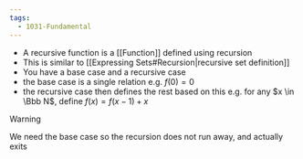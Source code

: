 ```yaml
---
tags:
  - 1031-Fundamental
---
```

- A recursive function is a [[Function]] defined using recursion
- This is similar to [[Expressing Sets#Recursion|recursive set definition]]
- You have a base case and a recursive case
- the base case is a single relation e.g. $f(0) = 0$
- the recursive case then defines the rest based on this e.g. for any $x \in \Bbb N$, define $f(x) = f(x-1) + x$

> [!Warning] 
> We need the base case so the recursion does not run away, and actually exits
